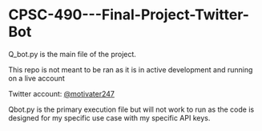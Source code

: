 # CPSC-490---Final-Project-Twitter-Bot
Q_bot.py is the main file of the project. 

This repo is not meant to be ran as it is in active development and running on a live account

Twitter account: [@motivater247](https://twitter.com/motivater247)

Qbot.py is the primary execution file but will not work to run as the code is designed for my specific use case with my specific API keys.
